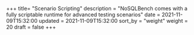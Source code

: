 +++
title= "Scenario Scripting"
description = "NoSQLBench comes with a fully scriptable runtime for advanced testing scenarios"
date = 2021-11-09T15:32:00
updated = 2021-11-09T15:32:00
sort_by = "weight"
weight = 20
draft = false
+++
